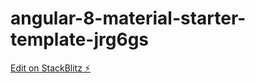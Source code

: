 # angular-8-material-starter-template-jrg6gs

[Edit on StackBlitz ⚡️](https://stackblitz.com/edit/angular-8-material-starter-template-jrg6gs)